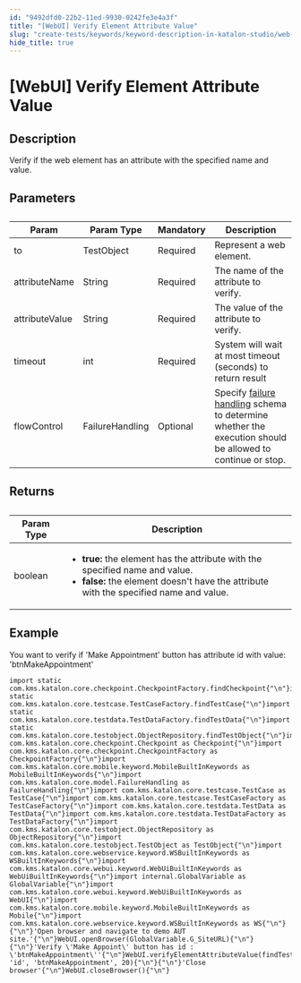 ```yaml
---
id: "9492dfd0-22b2-11ed-9930-0242fe3e4a3f"
title: "[WebUI] Verify Element Attribute Value"
slug: "create-tests/keywords/keyword-description-in-katalon-studio/web-ui-keywords/webui-verify-element-attribute-value"
hide_title: true
---
```


# <a id="id_0" class="anchor_top_offset"/><a id="ariaid-title1" class="anchor_top_offset"/>[WebUI] Verify Element Attribute Value


## <a id="id_0__id_1" class="anchor_top_offset"/>Description

              
<p xmlns="http://www.w3.org/1999/xhtml" className="p">Verify if the web element has an attribute with the specified   name and value.</p> 
      

## <a id="id_0__id_2" class="anchor_top_offset"/>Parameters

              
<table xmlns="http://www.w3.org/1999/xhtml" className="table anchor_top_offset" id="id_0__e4aa584e-1820-46f8-a142-83d62051e3b5"><caption /><thead className="thead"><tr className><th className="entry anchor_top_offset" id="id_0__e4aa584e-1820-46f8-a142-83d62051e3b5__entry__1">Param</th><th className="entry anchor_top_offset" id="id_0__e4aa584e-1820-46f8-a142-83d62051e3b5__entry__2">Param Type</th><th className="entry anchor_top_offset" id="id_0__e4aa584e-1820-46f8-a142-83d62051e3b5__entry__3">Mandatory</th><th className="entry anchor_top_offset" id="id_0__e4aa584e-1820-46f8-a142-83d62051e3b5__entry__4">Description</th></tr></thead><tbody className="tbody"><tr className><td className="entry" headers="id_0__e4aa584e-1820-46f8-a142-83d62051e3b5__entry__1 id_0__e4aa584e-1820-46f8-a142-83d62051e3b5__entry__2 id_0__e4aa584e-1820-46f8-a142-83d62051e3b5__entry__3 id_0__e4aa584e-1820-46f8-a142-83d62051e3b5__entry__4 ">to</td><td className="entry" headers="id_0__e4aa584e-1820-46f8-a142-83d62051e3b5__entry__1 id_0__e4aa584e-1820-46f8-a142-83d62051e3b5__entry__2 id_0__e4aa584e-1820-46f8-a142-83d62051e3b5__entry__3 id_0__e4aa584e-1820-46f8-a142-83d62051e3b5__entry__4 ">TestObject</td><td className="entry" headers="id_0__e4aa584e-1820-46f8-a142-83d62051e3b5__entry__1 id_0__e4aa584e-1820-46f8-a142-83d62051e3b5__entry__2 id_0__e4aa584e-1820-46f8-a142-83d62051e3b5__entry__3 id_0__e4aa584e-1820-46f8-a142-83d62051e3b5__entry__4 ">Required</td><td className="entry" headers="id_0__e4aa584e-1820-46f8-a142-83d62051e3b5__entry__1 id_0__e4aa584e-1820-46f8-a142-83d62051e3b5__entry__2 id_0__e4aa584e-1820-46f8-a142-83d62051e3b5__entry__3 id_0__e4aa584e-1820-46f8-a142-83d62051e3b5__entry__4 ">Represent a web element.</td></tr><tr className><td className="entry" headers="id_0__e4aa584e-1820-46f8-a142-83d62051e3b5__entry__1 id_0__e4aa584e-1820-46f8-a142-83d62051e3b5__entry__2 id_0__e4aa584e-1820-46f8-a142-83d62051e3b5__entry__3 id_0__e4aa584e-1820-46f8-a142-83d62051e3b5__entry__4 ">attributeName</td><td className="entry" headers="id_0__e4aa584e-1820-46f8-a142-83d62051e3b5__entry__1 id_0__e4aa584e-1820-46f8-a142-83d62051e3b5__entry__2 id_0__e4aa584e-1820-46f8-a142-83d62051e3b5__entry__3 id_0__e4aa584e-1820-46f8-a142-83d62051e3b5__entry__4 ">String</td><td className="entry" headers="id_0__e4aa584e-1820-46f8-a142-83d62051e3b5__entry__1 id_0__e4aa584e-1820-46f8-a142-83d62051e3b5__entry__2 id_0__e4aa584e-1820-46f8-a142-83d62051e3b5__entry__3 id_0__e4aa584e-1820-46f8-a142-83d62051e3b5__entry__4 ">Required</td><td className="entry" headers="id_0__e4aa584e-1820-46f8-a142-83d62051e3b5__entry__1 id_0__e4aa584e-1820-46f8-a142-83d62051e3b5__entry__2 id_0__e4aa584e-1820-46f8-a142-83d62051e3b5__entry__3 id_0__e4aa584e-1820-46f8-a142-83d62051e3b5__entry__4 ">The name of the attribute to verify.</td></tr><tr className><td className="entry" headers="id_0__e4aa584e-1820-46f8-a142-83d62051e3b5__entry__1 id_0__e4aa584e-1820-46f8-a142-83d62051e3b5__entry__2 id_0__e4aa584e-1820-46f8-a142-83d62051e3b5__entry__3 id_0__e4aa584e-1820-46f8-a142-83d62051e3b5__entry__4 ">attributeValue</td><td className="entry" headers="id_0__e4aa584e-1820-46f8-a142-83d62051e3b5__entry__1 id_0__e4aa584e-1820-46f8-a142-83d62051e3b5__entry__2 id_0__e4aa584e-1820-46f8-a142-83d62051e3b5__entry__3 id_0__e4aa584e-1820-46f8-a142-83d62051e3b5__entry__4 ">String</td><td className="entry" headers="id_0__e4aa584e-1820-46f8-a142-83d62051e3b5__entry__1 id_0__e4aa584e-1820-46f8-a142-83d62051e3b5__entry__2 id_0__e4aa584e-1820-46f8-a142-83d62051e3b5__entry__3 id_0__e4aa584e-1820-46f8-a142-83d62051e3b5__entry__4 ">Required</td><td className="entry" headers="id_0__e4aa584e-1820-46f8-a142-83d62051e3b5__entry__1 id_0__e4aa584e-1820-46f8-a142-83d62051e3b5__entry__2 id_0__e4aa584e-1820-46f8-a142-83d62051e3b5__entry__3 id_0__e4aa584e-1820-46f8-a142-83d62051e3b5__entry__4 ">The value of the attribute to verify.</td></tr><tr className><td className="entry" headers="id_0__e4aa584e-1820-46f8-a142-83d62051e3b5__entry__1 id_0__e4aa584e-1820-46f8-a142-83d62051e3b5__entry__2 id_0__e4aa584e-1820-46f8-a142-83d62051e3b5__entry__3 id_0__e4aa584e-1820-46f8-a142-83d62051e3b5__entry__4 ">timeout</td><td className="entry" headers="id_0__e4aa584e-1820-46f8-a142-83d62051e3b5__entry__1 id_0__e4aa584e-1820-46f8-a142-83d62051e3b5__entry__2 id_0__e4aa584e-1820-46f8-a142-83d62051e3b5__entry__3 id_0__e4aa584e-1820-46f8-a142-83d62051e3b5__entry__4 ">int</td><td className="entry" headers="id_0__e4aa584e-1820-46f8-a142-83d62051e3b5__entry__1 id_0__e4aa584e-1820-46f8-a142-83d62051e3b5__entry__2 id_0__e4aa584e-1820-46f8-a142-83d62051e3b5__entry__3 id_0__e4aa584e-1820-46f8-a142-83d62051e3b5__entry__4 ">Required</td><td className="entry" headers="id_0__e4aa584e-1820-46f8-a142-83d62051e3b5__entry__1 id_0__e4aa584e-1820-46f8-a142-83d62051e3b5__entry__2 id_0__e4aa584e-1820-46f8-a142-83d62051e3b5__entry__3 id_0__e4aa584e-1820-46f8-a142-83d62051e3b5__entry__4 ">System will wait at most timeout (seconds) to return         result</td></tr><tr className><td className="entry" headers="id_0__e4aa584e-1820-46f8-a142-83d62051e3b5__entry__1 id_0__e4aa584e-1820-46f8-a142-83d62051e3b5__entry__2 id_0__e4aa584e-1820-46f8-a142-83d62051e3b5__entry__3 id_0__e4aa584e-1820-46f8-a142-83d62051e3b5__entry__4 ">flowControl</td><td className="entry" headers="id_0__e4aa584e-1820-46f8-a142-83d62051e3b5__entry__1 id_0__e4aa584e-1820-46f8-a142-83d62051e3b5__entry__2 id_0__e4aa584e-1820-46f8-a142-83d62051e3b5__entry__3 id_0__e4aa584e-1820-46f8-a142-83d62051e3b5__entry__4 ">FailureHandling</td><td className="entry" headers="id_0__e4aa584e-1820-46f8-a142-83d62051e3b5__entry__1 id_0__e4aa584e-1820-46f8-a142-83d62051e3b5__entry__2 id_0__e4aa584e-1820-46f8-a142-83d62051e3b5__entry__3 id_0__e4aa584e-1820-46f8-a142-83d62051e3b5__entry__4 ">Optional</td><td className="entry" headers="id_0__e4aa584e-1820-46f8-a142-83d62051e3b5__entry__1 id_0__e4aa584e-1820-46f8-a142-83d62051e3b5__entry__2 id_0__e4aa584e-1820-46f8-a142-83d62051e3b5__entry__3 id_0__e4aa584e-1820-46f8-a142-83d62051e3b5__entry__4 ">Specify <a className="xref" href="/docs/maintain/configure-failure-handling-settings-in-katalon-studio">failure handling</a> schema to         determine whether the execution should be allowed to continue or         stop.</td></tr></tbody></table> 
      

## <a id="id_0__id_3" class="anchor_top_offset"/>Returns

              
<table xmlns="http://www.w3.org/1999/xhtml" className="table anchor_top_offset" id="id_0__c39291ef-04cf-4c4a-baa9-66cc3e0c188d"><caption /><thead className="thead"><tr className><th className="entry anchor_top_offset" id="id_0__c39291ef-04cf-4c4a-baa9-66cc3e0c188d__entry__1">Param Type</th><th className="entry anchor_top_offset" id="id_0__c39291ef-04cf-4c4a-baa9-66cc3e0c188d__entry__2">Description</th></tr></thead><tbody className="tbody"><tr className><td className="entry" headers="id_0__c39291ef-04cf-4c4a-baa9-66cc3e0c188d__entry__1 id_0__c39291ef-04cf-4c4a-baa9-66cc3e0c188d__entry__2 ">boolean</td><td className="entry" headers="id_0__c39291ef-04cf-4c4a-baa9-66cc3e0c188d__entry__1 id_0__c39291ef-04cf-4c4a-baa9-66cc3e0c188d__entry__2 ">         <ul className="ul"><li className="li">             <strong className="ph b">true:</strong> the element has the attribute with the             specified name and value.</li><li className="li">             <strong className="ph b">false:</strong> the element doesn't have the attribute             with the specified name and value.</li></ul>       </td></tr></tbody></table> 
      

## <a id="id_0__id_4" class="anchor_top_offset"/>Example

              
<p xmlns="http://www.w3.org/1999/xhtml" className="p">You want to verify if 'Make Appointment' button has attribute id   with value: 'btnMakeAppointment' </p> 
              
<pre xmlns="http://www.w3.org/1999/xhtml" className="pre codeblock"><code>import static com.kms.katalon.core.checkpoint.CheckpointFactory.findCheckpoint{"\n"}import static com.kms.katalon.core.testcase.TestCaseFactory.findTestCase{"\n"}import static com.kms.katalon.core.testdata.TestDataFactory.findTestData{"\n"}import static com.kms.katalon.core.testobject.ObjectRepository.findTestObject{"\n"}import com.kms.katalon.core.checkpoint.Checkpoint as Checkpoint{"\n"}import com.kms.katalon.core.checkpoint.CheckpointFactory as CheckpointFactory{"\n"}import com.kms.katalon.core.mobile.keyword.MobileBuiltInKeywords as MobileBuiltInKeywords{"\n"}import com.kms.katalon.core.model.FailureHandling as FailureHandling{"\n"}import com.kms.katalon.core.testcase.TestCase as TestCase{"\n"}import com.kms.katalon.core.testcase.TestCaseFactory as TestCaseFactory{"\n"}import com.kms.katalon.core.testdata.TestData as TestData{"\n"}import com.kms.katalon.core.testdata.TestDataFactory as TestDataFactory{"\n"}import com.kms.katalon.core.testobject.ObjectRepository as ObjectRepository{"\n"}import com.kms.katalon.core.testobject.TestObject as TestObject{"\n"}import com.kms.katalon.core.webservice.keyword.WSBuiltInKeywords as WSBuiltInKeywords{"\n"}import com.kms.katalon.core.webui.keyword.WebUiBuiltInKeywords as WebUiBuiltInKeywords{"\n"}import internal.GlobalVariable as GlobalVariable{"\n"}import com.kms.katalon.core.webui.keyword.WebUiBuiltInKeywords as WebUI{"\n"}import com.kms.katalon.core.mobile.keyword.MobileBuiltInKeywords as Mobile{"\n"}import com.kms.katalon.core.webservice.keyword.WSBuiltInKeywords as WS{"\n"}{"\n"}'Open browser and navigate to demo AUT site.'{"\n"}WebUI.openBrowser(GlobalVariable.G_SiteURL){"\n"}{"\n"}'Verify \'Make Appoint\' button has id : \'btnMakeAppointment\''{"\n"}WebUI.verifyElementAttributeValue(findTestObject('Page_CuraHomepage/btn_MakeAppointment'), 'id', 'btnMakeAppointment', 20){"\n"}{"\n"}'Close browser'{"\n"}WebUI.closeBrowser(){"\n"}</code></pre> 
            
